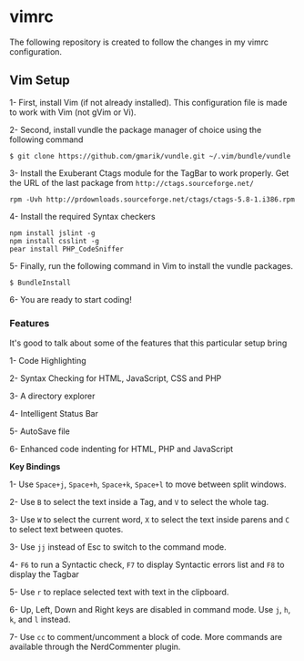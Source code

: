 vimrc
=====

The following repository is created to follow the changes in my vimrc configuration.

## Vim Setup

1- First, install Vim (if not already installed). This configuration file is made to work with Vim (not gVim or Vi).

2- Second, install vundle the package manager of choice using the following command

```
$ git clone https://github.com/gmarik/vundle.git ~/.vim/bundle/vundle
```

3- Install the Exuberant Ctags module for the TagBar to work properly. Get the URL of the last package from `http://ctags.sourceforge.net/`

```
rpm -Uvh http://prdownloads.sourceforge.net/ctags/ctags-5.8-1.i386.rpm
```

4- Install the required Syntax checkers

```
npm install jslint -g
npm install csslint -g
pear install PHP_CodeSniffer
```

5- Finally, run the following command in Vim to install the vundle packages.

```
$ BundleInstall
```

6- You are ready to start coding!

### Features

It's good to talk about some of the features that this particular setup bring

1- Code Highlighting

2- Syntax Checking for HTML, JavaScript, CSS and PHP

3- A directory explorer

4- Intelligent Status Bar

5- AutoSave file

6- Enhanced code indenting for HTML, PHP and JavaScript


**Key Bindings**

1- Use `Space+j`, `Space+h`, `Space+k`, `Space+l` to move between split windows.

2- Use `B` to select the text inside a Tag, and `V` to select the whole tag.

3- Use `W` to select the current word, `X` to select the text inside parens and `C` to select text between quotes.

3- Use `jj` instead of Esc to switch to the command mode.

4- `F6` to run a Syntactic check, `F7` to display Syntactic errors list and `F8` to display the Tagbar

5- Use `r` to replace selected text with text in the clipboard.

6- Up, Left, Down and Right keys are disabled in command mode. Use `j`, `h`, `k`, and `l` instead.

7- Use `cc` to comment/uncomment a block of code. More commands are available through the NerdCommenter plugin.

